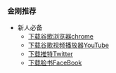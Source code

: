 ### 金刚推荐
- 新人必备
  - [下载谷歌浏览器chrome](https://a2zitpro.github.io/web/downloadchrome)
  - [下载谷歌视频播放器YouTube](https://a2zitpro.github.io/web/downloadyoutubeapp)
  - [下载推特Twitter](https://a2zitpro.github.io/web/downloadtwitterapp)
  - [下载脸书FaceBook](https://a2zitpro.github.io/web/downloadfacebookapp)<br><br>
